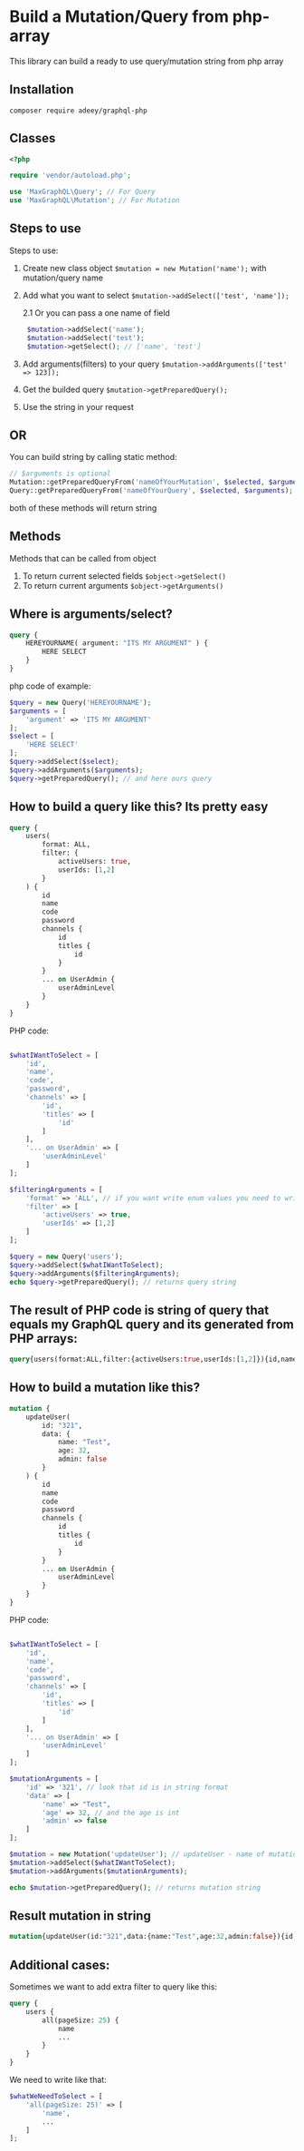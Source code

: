 # Build a Mutation/Query from php-array

This library can build a ready to use query/mutation string from php array

## Installation
```
composer require adeey/graphql-php
```
## Classes
```php
<?php

require 'vendor/autoload.php';

use 'MaxGraphQL\Query'; // For Query
use 'MaxGraphQL\Mutation'; // For Mutation
```

## Steps to use
Steps to use:
1. Create new class object ```$mutation = new Mutation('name');``` with mutation/query name
2. Add what you want to select ```$mutation->addSelect(['test', 'name']);```
   
    2.1 Or you can pass a one name of field 
   ```php
    $mutation->addSelect('name');
    $mutation->addSelect('test');
    $mutation->getSelect(); // ['name', 'test']
   ```
   
3. Add arguments(filters) to your query ```$mutation->addArguments(['test' => 123]);```
4. Get the builded query ```$mutation->getPreparedQuery();```
5. Use the string in your request

## OR

You can build string by calling static method:
```php
// $arguments is optional
Mutation::getPreparedQueryFrom('nameOfYourMutation', $selected, $arguments);
Query::getPreparedQueryFrom('nameOfYourQuery', $selected, $arguments);
```
both of these methods will return string

## Methods
Methods that can be called from object
1. To return current selected fields ```$object->getSelect()```
2. To return current arguments ```$object->getArguments()```

## Where is arguments/select?
```graphql
query {
    HEREYOURNAME( argument: "ITS MY ARGUMENT" ) {
        HERE SELECT
    }
}
```
php code of example:
```php
$query = new Query('HEREYOURNAME');
$arguments = [
    'argument' => 'ITS MY ARGUMENT'
];
$select = [
    'HERE SELECT'
];
$query->addSelect($select);
$query->addArguments($arguments);
$query->getPreparedQuery(); // and here ours query
```

## How to build a query like this? Its pretty easy
```graphql
query {
    users(
        format: ALL,
        filter: {
            activeUsers: true,
            userIds: [1,2]
        }
    ) {
        id
        name
        code
        password
        channels {
            id
            titles {
                id
            }
        }
        ... on UserAdmin {
            userAdminLevel
        }
    }
}
```
PHP code:
```php

$whatIWantToSelect = [
    'id',
    'name',
    'code',
    'password',
    'channels' => [
        'id',
        'titles' => [
            'id'
        ]
    ],
    '... on UserAdmin' => [
        'userAdminLevel'
    ]       
];

$filteringArguments = [
    'format' => 'ALL', // if you want write enum values you need to write it uppercase
    'filter' => [
        'activeUsers' => true,
        'userIds' => [1,2]
    ]
];

$query = new Query('users');
$query->addSelect($whatIWantToSelect);
$query->addArguments($filteringArguments);
echo $query->getPreparedQuery(); // returns query string
```
## The result of PHP code is string of query that equals my GraphQL query and its generated from PHP arrays:
```graphql
query{users(format:ALL,filter:{activeUsers:true,userIds:[1,2]}){id,name,code,password,channels{id,titles{id}},... on UserAdmin{userAdminLevel}}}
```

## How to build a mutation like this?
```graphql
mutation {
    updateUser(
        id: "321",
        data: {
            name: "Test",
            age: 32,
            admin: false
        }
    ) {
        id
        name
        code
        password
        channels {
            id
            titles {
                id
            }
        }
        ... on UserAdmin {
            userAdminLevel
        }
    }
}
```
PHP code:
```php

$whatIWantToSelect = [
    'id',
    'name',
    'code',
    'password',
    'channels' => [
        'id',
        'titles' => [
            'id'
        ]
    ],
    '... on UserAdmin' => [
        'userAdminLevel'
    ]       
];

$mutationArguments = [
    'id' => '321', // look that id is in string format
    'data' => [
        'name' => "Test",
        'age' => 32, // and the age is int
        'admin' => false
    ]
];

$mutation = new Mutation('updateUser'); // updateUser - name of mutation
$mutation->addSelect($whatIWantToSelect);
$mutation->addArguments($mutationArguments);

echo $mutation->getPreparedQuery(); // returns mutation string
```
## Result mutation in string
```graphql
mutation{updateUser(id:"321",data:{name:"Test",age:32,admin:false}){id,name,code,password,channels{id,titles{id}},... on UserAdmin{userAdminLevel}}}
```

## Additional cases:
Sometimes we want to add extra filter to query like this:
```graphql
query {
    users {
        all(pageSize: 25) {
            name
            ...
        }
    }
}
```
We need to write like that:
```php
$whatWeNeedToSelect = [
    'all(pageSize: 25)' => [
        'name',
        ...    
    ]
];
```

